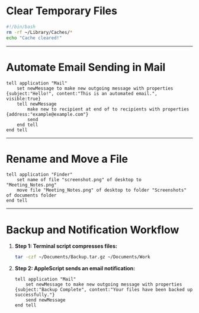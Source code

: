 
# Clear Temporary Files

```bash
#!/bin/bash
rm -rf ~/Library/Caches/*
echo "Cache cleared!"
```

---

# Automate Email Sending in Mail

```applescript
tell application "Mail"
    set newMessage to make new outgoing message with properties {subject:"Hello!", content:"This is an automated email.", visible:true}
    tell newMessage
        make new to recipient at end of to recipients with properties {address:"example@example.com"}
        send
    end tell
end tell
```

---

# Rename and Move a File

```applescript
tell application "Finder"
    set name of file "screenshot.png" of desktop to "Meeting_Notes.png"
    move file "Meeting_Notes.png" of desktop to folder "Screenshots" of documents folder
end tell
```

---

# Backup and Notification Workflow

1. **Step 1: Terminal script compresses files:**
    ```bash
    tar -czf ~/Documents/Backup.tar.gz ~/Documents/Work
    ```

2. **Step 2: AppleScript sends an email notification:**
    ```applescript
    tell application "Mail"
        set newMessage to make new outgoing message with properties {subject:"Backup Complete", content:"Your files have been backed up successfully."}
        send newMessage
    end tell
    ```
```

